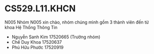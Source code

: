 # CS529.L11.KHCN
N005
Nhóm N005 xin chào, nhóm chúng mình gồm 3 thành viên đến từ khoa Hệ Thống Thông Tin
- Nguyễn Sanh Kim       17520665 (Trưởng nhóm)
- Chế Duy Khoa          17520637
- Phú Hữu Phước         17520919
